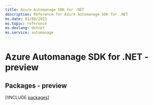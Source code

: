 ```yaml
---
title: Azure Automanage SDK for .NET
description: Reference for Azure Automanage SDK for .NET
ms.date: 01/09/2025
ms.topic: reference
ms.devlang: dotnet
ms.service: automanage
---
```

# Azure Automanage SDK for .NET - preview
## Packages - preview
[!INCLUDE [packages](automanage-index.md)]